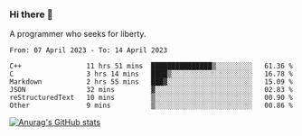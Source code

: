 ### Hi there 👋

<!--
**shejialuo/shejialuo** is a ✨ _special_ ✨ repository because its `README.md` (this file) appears on your GitHub profile.

Here are some ideas to get you started:

- 🔭 I’m currently working on ...
- 🌱 I’m currently learning ...
- 👯 I’m looking to collaborate on ...
- 🤔 I’m looking for help with ...
- 💬 Ask me about ...
- 📫 How to reach me: ...
- 😄 Pronouns: ...
- ⚡ Fun fact: ...
-->

A programmer who seeks for liberty.

<!--START_SECTION:waka-->

```text
From: 07 April 2023 - To: 14 April 2023

C++                11 hrs 51 mins  ███████████████▒░░░░░░░░░   61.36 %
C                  3 hrs 14 mins   ████▒░░░░░░░░░░░░░░░░░░░░   16.78 %
Markdown           2 hrs 55 mins   ███▓░░░░░░░░░░░░░░░░░░░░░   15.09 %
JSON               32 mins         ▓░░░░░░░░░░░░░░░░░░░░░░░░   02.83 %
reStructuredText   10 mins         ▒░░░░░░░░░░░░░░░░░░░░░░░░   00.90 %
Other              9 mins          ▒░░░░░░░░░░░░░░░░░░░░░░░░   00.86 %
```

<!--END_SECTION:waka-->

[![Anurag's GitHub stats](https://github-readme-stats.vercel.app/api?username=shejialuo&show_icons=true&theme=dracula)](https://github.com/anuraghazra/github-readme-stats)
